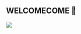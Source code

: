 ## WELCOMECOME 👋

![](https://github.com/joaoalca/Gabi-Barretto/raw/output/github-contribution-grid-snake.svg)

<!--
**Gabi-Barretto/Gabi-Barretto** is a ✨ _special_ ✨ repository because its `README.md` (this file) appears on your GitHub profile.

Here are some ideas to get you started:

- 🔭 I’m currently working on ...
- 🌱 I’m currently learning ...
- 👯 I’m looking to collaborate on ...
- 🤔 I’m looking for help with ...
- 💬 Ask me about ...
- 📫 How to reach me: ...
- 😄 Pronouns: ...
- ⚡ Fun fact: ...
-->
